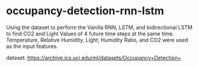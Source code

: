 # occupancy-detection-rnn-lstm
Using the dataset to perform the Vanilla RNN, LSTM, and bidirectional LSTM to find CO2 and Light Values of 4 future time steps at the same time. Temperature, Relative Humidity, Light, Humidity Ratio, and CO2 were used as the input features.


dataset: https://archive.ics.uci.edu/ml/datasets/Occupancy+Detection+
